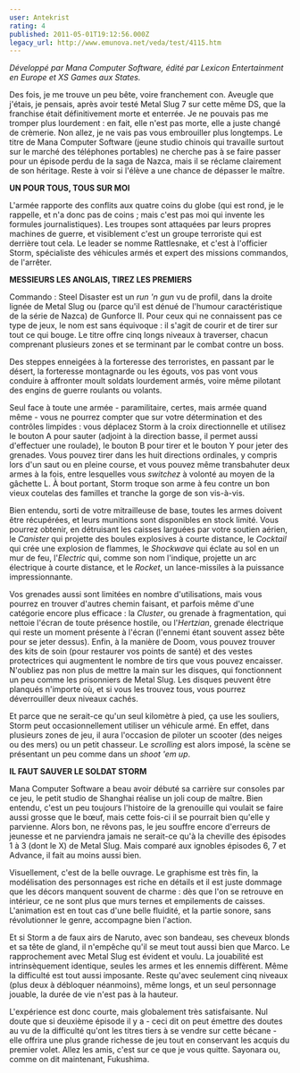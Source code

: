 ```yaml
---
user: Antekrist
rating: 4
published: 2011-05-01T19:12:56.000Z
legacy_url: http://www.emunova.net/veda/test/4115.htm
---
```

_Développé par Mana Computer Software, édité par Lexicon Entertainment en Europe et XS Games aux States._  

  

Des fois, je me trouve un peu bête, voire franchement con. Aveugle que j'étais, je pensais, après avoir testé Metal Slug 7 sur cette même DS, que la franchise était définitivement morte et enterrée. Je ne pouvais pas me tromper plus lourdement : en fait, elle n'est pas morte, elle a juste changé de crèmerie. Non allez, je ne vais pas vous embrouiller plus longtemps. Le titre de Mana Computer Software (jeune studio chinois qui travaille surtout sur le marché des téléphones portables) ne cherche pas à se faire passer pour un épisode perdu de la saga de Nazca, mais il se réclame clairement de son héritage. Reste à voir si l'élève a une chance de dépasser le maître.  

  

**UN POUR TOUS, TOUS SUR MOI**  

L'armée rapporte des conflits aux quatre coins du globe (qui est rond, je le rappelle, et n'a donc pas de coins ; mais c'est pas moi qui invente les formules journalistiques). Les troupes sont attaquées par leurs propres machines de guerre, et visiblement c'est un groupe terroriste qui est derrière tout cela. Le leader se nomme Rattlesnake, et c'est à l'officier Storm, spécialiste des véhicules armés et expert des missions commandos, de l'arrêter.  

  

**MESSIEURS LES ANGLAIS, TIREZ LES PREMIERS**  

Commando : Steel Disaster est un _run 'n gun_ vu de profil, dans la droite lignée de Metal Slug ou (parce qu'il est dénué de l'humour caractéristique de la série de Nazca) de Gunforce II. Pour ceux qui ne connaissent pas ce type de jeux, le nom est sans équivoque : il s'agit de courir et de tirer sur tout ce qui bouge. Le titre offre cinq longs niveaux à traverser, chacun comprenant plusieurs zones et se terminant par le combat contre un boss.  

Des steppes enneigées à la forteresse des terroristes, en passant par le désert, la forteresse montagnarde ou les égouts, vos pas vont vous conduire à affronter moult soldats lourdement armés, voire même pilotant des engins de guerre roulants ou volants.  

Seul face à toute une armée - paramilitaire, certes, mais armée quand même - vous ne pourrez compter que sur votre détermination et des contrôles limpides : vous déplacez Storm à la croix directionnelle et utilisez le bouton A pour sauter (adjoint à la direction basse, il permet aussi d'effectuer une roulade), le bouton B pour tirer et le bouton Y pour jeter des grenades. Vous pouvez tirer dans les huit directions ordinales, y compris lors d'un saut ou en pleine course, et vous pouvez même transbahuter deux armes à la fois, entre lesquelles vous _switchez_ à volonté au moyen de la gâchette L. À bout portant, Storm troque son arme à feu contre un bon vieux coutelas des familles et tranche la gorge de son vis-à-vis.  

Bien entendu, sorti de votre mitrailleuse de base, toutes les armes doivent être récupérées, et leurs munitions sont disponibles en stock limité. Vous pourrez obtenir, en détruisant les caisses larguées par votre soutien aérien, le _Canister_ qui projette des boules explosives à courte distance, le _Cocktail_ qui crée une explosion de flammes, le _Shockwave_ qui éclate au sol en un mur de feu, l'_Electric_ qui, comme son nom l'indique, projette un arc électrique à courte distance, et le _Rocket_, un lance-missiles à la puissance impressionnante.  

Vos grenades aussi sont limitées en nombre d'utilisations, mais vous pourrez en trouver d'autres chemin faisant, et parfois même d'une catégorie encore plus efficace : la _Cluster_, ou grenade à fragmentation, qui nettoie l'écran de toute présence hostile, ou l'_Hertzian_, grenade électrique qui reste un moment présente à l'écran (l'ennemi étant souvent assez bête pour se jeter dessus). Enfin, à la manière de Doom, vous pouvez trouver des kits de soin (pour restaurer vos points de santé) et des vestes protectrices qui augmentent le nombre de tirs que vous pouvez encaisser. N'oubliez pas non plus de mettre la main sur les disques, qui fonctionnent un peu comme les prisonniers de Metal Slug. Les disques peuvent être planqués n'importe où, et si vous les trouvez tous, vous pourrez déverrouiller deux niveaux cachés.  

Et parce que ne serait-ce qu'un seul kilomètre à pied, ça use les souliers, Storm peut occasionnellement utiliser un véhicule armé. En effet, dans plusieurs zones de jeu, il aura l'occasion de piloter un scooter (des neiges ou des mers) ou un petit chasseur. Le _scrolling_ est alors imposé, la scène se présentant un peu comme dans un _shoot 'em up_.  

  

**IL FAUT SAUVER LE SOLDAT STORM**  

Mana Computer Software a beau avoir débuté sa carrière sur consoles par ce jeu, le petit studio de Shanghai réalise un joli coup de maître. Bien entendu, c'est un peu toujours l'histoire de la grenouille qui voulait se faire aussi grosse que le bœuf, mais cette fois-ci il se pourrait bien qu'elle y parvienne. Alors bon, ne rêvons pas, le jeu souffre encore d'erreurs de jeunesse et ne parviendra jamais ne serait-ce qu'à la cheville des épisodes 1 à 3 (dont le X) de Metal Slug. Mais comparé aux ignobles épisodes 6, 7 et Advance, il fait au moins aussi bien.  

Visuellement, c'est de la belle ouvrage. Le graphisme est très fin, la modélisation des personnages est riche en détails et il est juste dommage que les décors manquent souvent de charme : dès que l'on se retrouve en intérieur, ce ne sont plus que murs ternes et empilements de caisses. L'animation est en tout cas d'une belle fluidité, et la partie sonore, sans révolutionner le genre, accompagne bien l'action.  

Et si Storm a de faux airs de Naruto, avec son bandeau, ses cheveux blonds et sa tête de gland, il n'empêche qu'il se meut tout aussi bien que Marco. Le rapprochement avec Metal Slug est évident et voulu. La jouabilité est intrinsèquement identique, seules les armes et les ennemis diffèrent. Même la difficulté est tout aussi imposante. Reste qu'avec seulement cinq niveaux (plus deux à débloquer néanmoins), même longs, et un seul personnage jouable, la durée de vie n'est pas à la hauteur.   

L'expérience est donc courte, mais globalement très satisfaisante. Nul doute que si deuxième épisode il y a - ceci dit on peut émettre des doutes au vu de la difficulté qu'ont les titres tiers à se vendre sur cette bécane - elle offrira une plus grande richesse de jeu tout en conservant les acquis du premier volet. Allez les amis, c'est sur ce que je vous quitte. Sayonara ou, comme on dit maintenant, Fukushima.